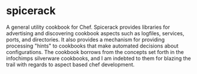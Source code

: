spicerack
=========

A general utility cookbook for Chef.  Spicerack provides libraries for advertising and discovering cookbook aspects such as logfiles, services, ports, and directories.  It also provides a mechanism for providing processing "hints" to cookbooks that make automated decisions about configurations. The cookbook borrows from the concepts set forth in the infochimps  silverware cookbooks, and I am indebted to them for blazing the trail with regards to aspect based chef development. 
